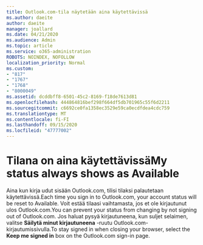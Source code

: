 ```yaml
---
title: Outlook.com-tila näytetään aina käytettävissä
ms.author: daeite
author: daeite
manager: joallard
ms.date: 04/21/2020
ms.audience: Admin
ms.topic: article
ms.service: o365-administration
ROBOTS: NOINDEX, NOFOLLOW
localization_priority: Normal
ms.custom:
- "817"
- "1767"
- "1768"
- "8000049"
ms.assetid: dcddbff8-6501-45c2-8169-f18de7613d81
ms.openlocfilehash: 444864816bef298f664df5db701965c55f6d2211
ms.sourcegitcommit: c6692ce0fa1358ec3529e59ca0ecdfdea4cdc759
ms.translationtype: MT
ms.contentlocale: fi-FI
ms.lasthandoff: 09/15/2020
ms.locfileid: "47777002"
---
```

# <a name="my-status-always-shows-as-available"></a><span data-ttu-id="ba4c9-102">Tilana on aina käytettävissä</span><span class="sxs-lookup"><span data-stu-id="ba4c9-102">My status always shows as Available</span></span>

<span data-ttu-id="ba4c9-103">Aina kun kirja udut sisään Outlook.com, tilisi tilaksi palautetaan käytettävissä.</span><span class="sxs-lookup"><span data-stu-id="ba4c9-103">Each time you sign in to Outlook.com, your account status will be reset to Available.</span></span> <span data-ttu-id="ba4c9-104">Voit estää tilaasi vaihtamasta, jos et ole kirjautunut ulos Outlook.com.</span><span class="sxs-lookup"><span data-stu-id="ba4c9-104">You can prevent your status from changing by not signing out of Outlook.com.</span></span> <span data-ttu-id="ba4c9-105">Jos haluat pysyä kirjautuneena, kun suljet selaimen, valitse **Säilytä minut kirjautuneena** -ruutu Outlook.com-kirjautumissivulla.</span><span class="sxs-lookup"><span data-stu-id="ba4c9-105">To stay signed in when closing your browser, select the **Keep me signed in** box on the Outlook.com sign-in page.</span></span>
